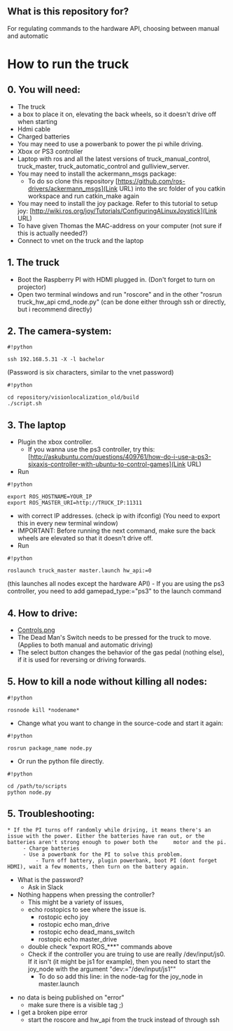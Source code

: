 ## What is this repository for? ##
For regulating commands to the hardware API, choosing between manual and automatic

# How to run the truck #
## 0. You will need: ##
   * The truck
   * a box to place it on, elevating the back wheels, so it doesn't drive off when starting
   * Hdmi cable
   * Charged batteries
   * You may need to use a powerbank to power the pi while driving.
   * Xbox or PS3 controller
   * Laptop with ros and all the latest versions of truck_manual_control, truck_master, truck_automatic_control and gulliview_server.
   * You may need to install the ackermann_msgs package: 
      - To do so clone this repository [https://github.com/ros-drivers/ackermann_msgs](Link URL) into the src folder of you catkin workspace and run catkin_make again
   * You may need to install the joy package. Refer to this tutorial to setup joy: [http://wiki.ros.org/joy/Tutorials/ConfiguringALinuxJoystick](Link URL)
   * To have given Thomas the MAC-address on your computer (not sure if this is actually needed?)
   * Connect to vnet on the truck and the laptop

## 1. The truck ##
   * Boot the Raspberry PI with HDMI plugged in. (Don't forget to turn on projector)
   * Open two terminal windows and run "roscore" and in the other "rosrun truck_hw_api cmd_node.py" (can be done either through ssh or directly, but i recommend directly)
   
## 2. The camera-system: ##
    
```
#!python

ssh 192.168.5.31 -X -l bachelor
```
 (Password is six characters, similar to the vnet password)
    
```
#!python

cd repository/visionlocalization_old/build
./script.sh
```

    
   
## 3. The laptop ##
   * Plugin the xbox controller.
      - If you wanna use the ps3 controller, try this: [http://askubuntu.com/questions/409761/how-do-i-use-a-ps3-sixaxis-controller-with-ubuntu-to-control-games](Link URL)
   * Run 
```
#!python

export ROS_HOSTNAME=YOUR_IP
export ROS_MASTER_URI=http://TRUCK_IP:11311
```
* with correct IP addresses. (check ip with ifconfig) (You need to export this in every new terminal window)
* IMPORTANT: Before running the next command, make sure the back wheels are elevated so that it doesn't drive off.
* Run 

```
#!python

roslaunch truck_master master.launch hw_api:=0
```
 (this launches all nodes except the hardware API)
      - If you are using the ps3 controller, you need to add gamepad_type:="ps3" to the launch command
   
## 4. How to drive: ##
   - [Controls.png](https://bitbucket.org/repo/nqxL85/images/3204438201-Untitled.png)
   - The Dead Man's Switch needs to be pressed for the truck to move. (Applies to both manual and automatic driving)
   - The select button changes the behavior of the gas pedal (nothing else), if it is used for reversing or driving forwards.

## 5. How to kill a node without killing all nodes: ##
    
```
#!python

rosnode kill *nodename*
```

* Change what you want to change in the source-code and start it again:

```
#!python

rosrun package_name node.py
```
 
* Or run the python file directly.

```
#!python

cd /path/to/scripts
python node.py
```
## 5. Troubleshooting: ## 
    * If the PI turns off randomly while driving, it means there's an issue with the power. Either the batteries have ran out, or the batteries aren't strong enough to power both the     motor and the pi.
         - Charge batteries
         - Use a powerbank for the PI to solve this problem.
             - Turn off battery, plugin powerbank, boot PI (dont forget HDMI), wait a few moments, then turn on the battery again.
   * What is the password?
      - Ask in Slack
   * Nothing happens when pressing the controller?
       - This might be a variety of issues, 
       - echo rostopics to see where the issue is.
           - rostopic echo joy
           - rostopic echo man_drive
           - rostopic echo dead_mans_switch
           - rostopic echo master_drive
       - double check "export ROS_***" commands above
       - Check if the controller you are truing to use are really /dev/input/js0. If it isn't (it might be js1 for example), 
         then you need to start the joy_node with the argument "dev:="/dev/input/js1""
         - To do so add this line:
             <param name="dev" type="string" value="/dev/input/js1" />
            in the node-tag for the joy_node in master.launch
   - no data is being published on "error"
      - make sure there is a visible tag ;)
   - I get a broken pipe error
      - start the roscore and hw_api from the truck instead of through ssh